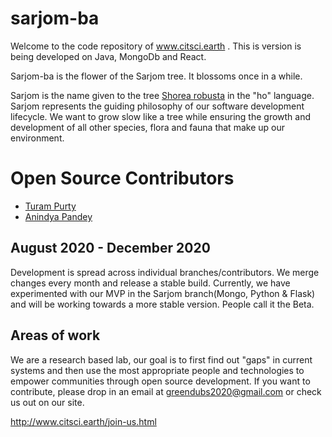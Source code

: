 # sarjom-ba
Welcome to the code repository of www.citsci.earth . This is version is being developed on Java, MongoDb and React.

Sarjom-ba is the flower of the Sarjom tree. It blossoms once in a while.

Sarjom is the name given to the tree [Shorea robusta](https://en.wikipedia.org/wiki/Shorea_robusta) in the "ho" language. Sarjom represents the guiding philosophy of our software development lifecycle. We want to grow slow like a tree while ensuring the growth and development of all other species, flora and fauna that make up our environment.

# Open Source Contributors
* [Turam Purty](https://www.linkedin.com/in/turam27/)
* [Anindya Pandey](https://www.linkedin.com/in/anindya-pandey-a73303b0/)

## August 2020 - December 2020
Development is spread across individual branches/contributors. We merge changes every month and release a stable build. Currently, we have experimented with our MVP in the Sarjom branch(Mongo, Python & Flask) and will be working towards a more stable version. People call it the Beta.

## Areas of work
We are a research based lab, our goal is to first find out "gaps" in current systems and then use the most appropriate people and technologies to empower communities through open source development. If you want to contribute, please drop in an email at greendubs2020@gmail.com or check us out on our site.

http://www.citsci.earth/join-us.html
